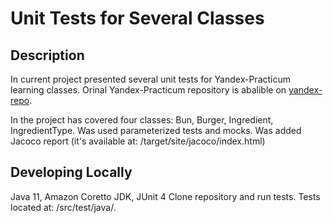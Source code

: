 # Unit Tests for Several Classes

## Description

In current project presented several unit tests for Yandex-Practicum learning classes. Orinal Yandex-Practicum repository is abalible on [yandex-repo](https://github.com/yandex-praktikum/QA-java-diplom-1).

In the project has covered four classes: Bun, Burger, Ingredient, IngredientType. 
Was used parameterized tests and mocks.
Was added Jacoco report (it's available at: /target/site/jacoco/index.html)

## Developing Locally
Java 11, Amazon Coretto JDK, JUnit 4
Clone repository and run tests. Tests located at: /src/test/java/.
